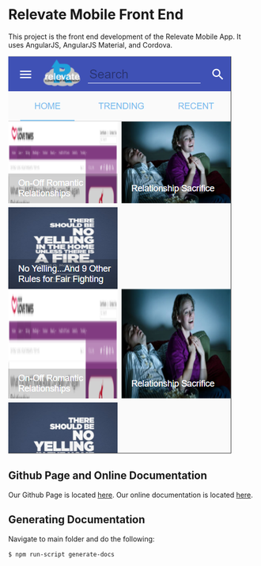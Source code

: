 ﻿
# Relevate Mobile Front End

This project is the front end development of the Relevate Mobile App.
It uses AngularJS, AngularJS Material, and Cordova.

![Home ScreenShot](https://github.com/Relevate-Kansas-State-CS/relevate-mobile/blob/master/relevate-mobile-app/relevate-mobile-front-end/www/images/StartCapture.PNG)

## Github Page and Online Documentation
Our Github Page is located [here](https://github.com/Relevate-Kansas-State-CS/relevate-mobile).
Our online documentation is located [here](https://relevate-kansas-state-cs.github.io/relevate-mobile/index.html).

## Generating Documentation
Navigate to main folder and do the following:

```bash
$ npm run-script generate-docs
```